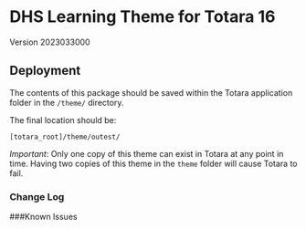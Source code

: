 # DHS Learning Theme for Totara 16
Version 2023033000

## Deployment
The contents of this package should be saved within the Totara application folder in the `/theme/` directory.

The final location should be:
```
[totara_root]/theme/outest/
```

*Important*: Only one copy of this theme can exist in Totara at any point in time. Having two copies
of this theme in the `theme` folder will cause Totara to fail.

### Change Log
###Known Issues

 
